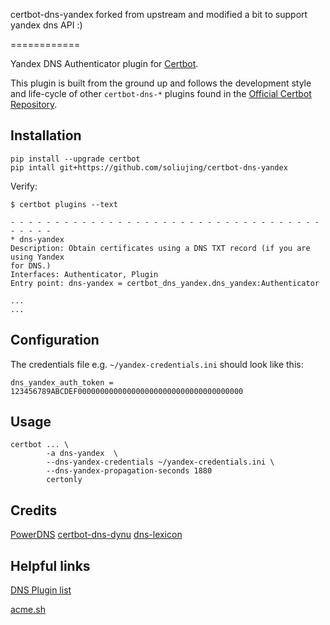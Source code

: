 certbot-dns-yandex
forked from upstream and modified a bit to support yandex dns API :)

============

Yandex DNS Authenticator plugin for [Certbot](https://certbot.eff.org/).

This plugin is built from the ground up and follows the development style and life-cycle
of other `certbot-dns-*` plugins found in the
[Official Certbot Repository](https://github.com/certbot/certbot).

Installation
------------

```
pip install --upgrade certbot
pip intall git+https://github.com/soliujing/certbot-dns-yandex
```

Verify:

```
$ certbot plugins --text

- - - - - - - - - - - - - - - - - - - - - - - - - - - - - - - - - - - - - - - -
* dns-yandex
Description: Obtain certificates using a DNS TXT record (if you are using Yandex
for DNS.)
Interfaces: Authenticator, Plugin
Entry point: dns-yandex = certbot_dns_yandex.dns_yandex:Authenticator

...
...
```

Configuration
-------------

The credentials file e.g. `~/yandex-credentials.ini` should look like this:

```
dns_yandex_auth_token = 123456789ABCDEF0000000000000000000000000000000000000
```

Usage
-----


```
certbot ... \
        -a dns-yandex  \
        --dns-yandex-credentials ~/yandex-credentials.ini \
        --dns-yandex-propagation-seconds 1880
        certonly
```


Credits
--------
[PowerDNS](https://github.com/pan-net-security/certbot-dns-powerdns)
[certbot-dns-dynu](https://github.com/bikram990/certbot-dns-dynu)
[dns-lexicon](https://github.com/AnalogJ/lexicon)

Helpful links
--------

[DNS Plugin list](https://certbot.eff.org/docs/using.html?highlight=dns#dns-plugins)

[acme.sh](https://github.com/acmesh-official/acme.sh)






